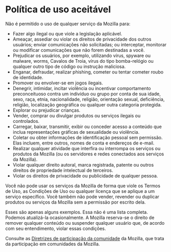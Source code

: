 # Política de uso aceitável

Não é permitido o uso de qualquer serviço da Mozilla para:

* Fazer algo ilegal ou que viole a legislação aplicável.
* Ameaçar, assediar ou violar os direitos de privacidade dos outros usuários; enviar comunicações não solicitadas; ou interceptar, monitorar ou modificar comunicações que não forem destinadas a você.
* Prejudicar os usuários, por exemplo, utilizando vírus, spyware ou malware, worms, Cavalos de Troia, vírus do tipo bomba-relógio ou qualquer outro tipo de código ou instrução maliciosa.
* Enganar, defraudar, realizar phishing, cometer ou tentar cometer roubo de identidade.
* Promover ou envolver-se em jogos ilegais.
* Denegrir, intimidar, incitar violência ou incentivar comportamento preconceituoso contra um indivíduo ou grupo por conta de sua idade, sexo, raça, etnia, nacionalidade, religião, orientação sexual, deficiência, religião, localização geográfica ou qualquer outra categoria protegida.
* Explorar ou prejudicar crianças.
* Vender, comprar ou divulgar produtos ou serviços ilegais ou controlados.
* Carregar, baixar, transmitir, exibir ou conceder acesso a conteúdo que inclua representações gráficas de sexualidade ou violência.
* Coletar ou obter informações de identificação pessoal sem permissão. Elas incluem, entre outros, nomes de conta e endereços de e-mail.
* Realizar qualquer atividade que interfira ou interrompa os serviços ou produtos da Mozilla (ou os servidores e redes conectados aos serviços da Mozilla).
* Violar qualquer direito autoral, marca registrada, patente ou outros direitos de propriedade intelectual de terceiros.
* Violar os direitos de privacidade ou publicidade de qualquer pessoa.

Você não pode usar os serviços da Mozilla de forma que viole os Termos de Uso, as Condições de Uso ou qualquer licença que se aplique a um serviço específico. Você também não pode vender, revender ou duplicar produtos ou serviços da Mozilla sem a permissão por escrito dela.

Esses são apenas alguns exemplos. Essa não é uma lista completa. Podemos atualizá-la ocasionalmente. A Mozilla reserva-se o direito de remover qualquer conteúdo ou suspender qualquer usuário que, de acordo com seu entendimento, violar essas condições.

Consulte as [Diretrizes de participação da comunidade](https://www.mozilla.org/about/governance/policies/participation/) da Mozilla, que trata da participação em comunidades da Mozilla.

